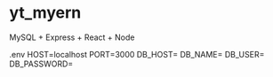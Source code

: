 # yt_myern
MySQL + Express + React + Node

.env
HOST=localhost
PORT=3000
DB_HOST=
DB_NAME=
DB_USER=
DB_PASSWORD=